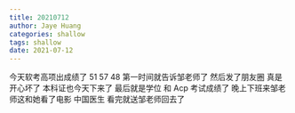 ```yaml
---
title: 20210712
author: Jaye Huang
categories: shallow
tags: shallow
date: 2021-07-12
---
```


今天软考高项出成绩了
51 57 48
第一时间就告诉邹老师了
然后发了朋友圈
真是开心坏了
本科证也今天下来了
最后就是学位 和 Acp 考试成绩了
晚上下班来邹老师这和她看了电影 中国医生
看完就送邹老师回去了
